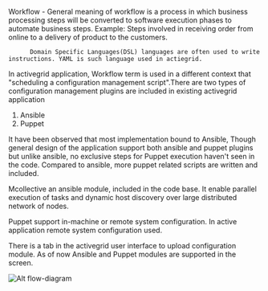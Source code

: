 Workflow - General meaning of workflow is a process in which business processing
           steps will be converted to software execution phases to automate business steps.
           Example: Steps involved in receiving order from online to a delivery of product to the customers.

          Domain Specific Languages(DSL) languages are often used to write instructions. YAML is such language used in actiegrid.

In activegrid application, Workflow term is used in a different context that "scheduling a configuration management
script".There are two types of configuration management plugins are included in existing activegrid application

1. Ansible
2. Puppet

It have been observed that most implementation bound to Ansible, Though general design of the application support both
ansible and puppet plugins but unlike ansible, no exclusive steps for  Puppet execution haven't seen in the code.
Compared to ansible, more puppet related scripts are written and included.

Mcollective an ansible module, included in the code base. It enable parallel execution of tasks and dynamic host discovery over
large distributed network of nodes.

Puppet support in-machine or remote system configuration. In active application remote system configuration used.

There is a tab in the activegrid user interface to upload configuration module.
As of now Ansible and Puppet modules are supported in the screen.

![Alt flow-diagram](src/main/documentation/workflow.png?raw=true)



